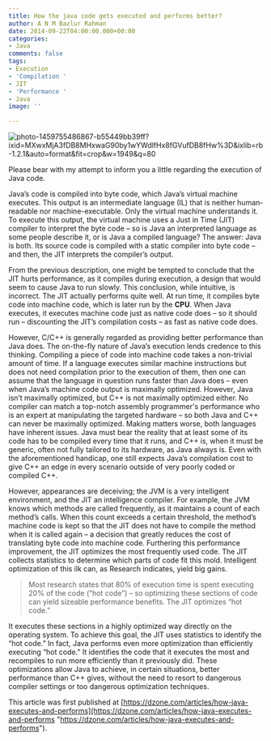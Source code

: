 ```yaml
---
title: How the java code gets executed and performs better?
author: A N M Bazlur Rahman
date: 2014-09-22T04:00:00.000+00:00
categories:
- Java
comments: false
tags:
- Execution
- 'Compilation '
- JIT
- 'Performance '
- Java
image: ''

---
```

![photo-1459755486867-b55449bb39ff?ixid=MXwxMjA3fDB8MHxwaG90by1wYWdlfHx8fGVufDB8fHw%3D&ixlib=rb-1.2.1&auto=format&fit=crop&w=1949&q=80](https://images.unsplash.com/photo-1459755486867-b55449bb39ff?ixid=MXwxMjA3fDB8MHxwaG90by1wYWdlfHx8fGVufDB8fHw%3D&ixlib=rb-1.2.1&auto=format&fit=crop&w=1949&q=80 "photo-1459755486867-b55449bb39ff?ixid=MXwxMjA3fDB8MHxwaG90by1wYWdlfHx8fGVufDB8fHw%3D&ixlib=rb-1.2.1&auto=format&fit=crop&w=1949&q=80")

Please bear with my attempt to inform you a little regarding the execution of Java code.

Java’s code is compiled into byte code, which Java’s virtual machine executes. This output is an intermediate language (IL) that is neither human-readable nor machine-executable. Only the virtual machine understands it. To execute this output, the virtual machine uses a Just in Time (JIT) compiler to interpret the byte code – so is Java an interpreted language as some people describe it, or is Java a compiled language? The answer: Java is both. Its source code is compiled with a static compiler into byte code – and then, the JIT interprets the compiler’s output.

From the previous description, one might be tempted to conclude that the JIT hurts performance, as it compiles during execution, a design that would seem to cause Java to run slowly. This conclusion, while intuitive, is incorrect. The JIT actually performs quite well. At run time, it compiles byte code into machine code, which is later run by the **CPU**. When Java executes, it executes machine code just as native code does – so it should run – discounting the JIT’s compilation costs – as fast as native code does.

However, C/C++ is generally regarded as providing better performance than Java does. The on-the-fly nature of Java’s execution lends credence to this thinking. Compiling a piece of code into machine code takes a non-trivial amount of time. If a language executes similar machine instructions but does not need compilation prior to the execution of them, then one can assume that the language in question runs faster than Java does – even when Java’s machine code output is maximally optimized. However, Java isn’t maximally optimized, but C++ is not maximally optimized either. No compiler can match a top-notch assembly programmer's performance who is an expert at manipulating the targeted hardware – so both Java and C++ can never be maximally optimized. Making matters worse, both languages have inherent issues. Java must bear the reality that at least some of its code has to be compiled every time that it runs, and C++ is, when it must be generic, often not fully tailored to its hardware, as Java always is. Even with the aforementioned handicap, one still expects Java’s compilation cost to give C++ an edge in every scenario outside of very poorly coded or compiled C++.

However, appearances are deceiving; the JVM is a very intelligent environment, and the JIT an intelligence compiler. For example, the JVM knows which methods are called frequently, as it maintains a count of each method’s calls. When this count exceeds a certain threshold, the method’s machine code is kept so that the JIT does not have to compile the method when it is called again – a decision that greatly reduces the cost of translating byte code into machine code. Furthering this performance improvement, the JIT optimizes the most frequently used code. The JIT collects statistics to determine which parts of code fit this mold. Intelligent optimization of this ilk can, as Research indicates, yield big gains. 

> Most research states that 80% of execution time is spent executing 20% of the code (“hot code”) – so optimizing these sections of code can yield sizeable performance benefits. The JIT optimizes “hot code.” 

It executes these sections in a highly optimized way directly on the operating system. To achieve this goal, the JIT uses statistics to identify the “hot code.” In fact, Java performs even more optimization than efficiently executing “hot code.” It identifies the code that it executes the most and recompiles to run more efficiently than it previously did. These optimizations allow Java to achieve, in certain situations, better performance than C++ gives, without the need to resort to dangerous compiler settings or too dangerous optimization techniques.

This article was first published at [https://dzone.com/articles/how-java-executes-and-performs](https://dzone.com/articles/how-java-executes-and-performs "https://dzone.com/articles/how-java-executes-and-performs").